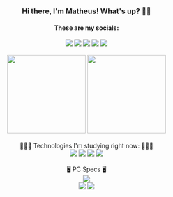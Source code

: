 <div align="center">
  <h3>Hi there, I'm Matheus! What's up? 🤙🏻</h3>
  <h4>These are my socials:</h4>
  <a href="https://www.linkedin.com/in/mmf0nseca/" target="_blank"><img src="https://img.shields.io/badge/LinkedIn-0077B5?style=for-the-badge&logo=linkedin&logoColor=white" target="_blank"></a>
  <a href="https://www.instagram.com/mmf0nseca" target="_blank"><img src="https://img.shields.io/badge/Instagram-E4405F?style=for-the-badge&logo=instagram&logoColor=white" target="_blank"></a>
  <a href="https://steamcommunity.com/id/mendsbr" target="_blank"><img src="https://img.shields.io/badge/Steam-000000?style=for-the-badge&logo=steam&logoColor=white" target="_blank"></a>
  <a href="https://www.twitch.tv/mendsbr" target="_blank"><img src="https://img.shields.io/badge/Twitch-9146FF?style=for-the-badge&logo=twitch&logoColor=white" target="_blank"></a>
  <a href="https://www.facebook.com/mmf0nseca/" target="_blank"><img src="https://img.shields.io/badge/Facebook-1877F2?style=for-the-badge&logo=facebook&logoColor=white" target="_blank"></a> 
</div>

<br>

<div align="center">
  <img height="180em" src="https://github-readme-stats.vercel.app/api?username=mmf0nseca&show_icons=true&theme=midnight-purple&include_all_commits=true&count_private=true">
  <img height="180em" src="https://github-readme-stats.vercel.app/api/top-langs/?username=mmf0nseca&layout=compact&langs_count=7&theme=midnight-purple">
  <br><br>
  👨🏻‍💻 Technologies I'm studying right now: 👨🏻‍💻
  <br>
  <img src="https://img.shields.io/badge/HTML5-E34F26?style=for-the-badge&logo=html5&logoColor=white">
  <img src="https://img.shields.io/badge/CSS3-1572B6?style=for-the-badge&logo=css3&logoColor=white">
  <img src="https://img.shields.io/badge/JavaScript-F7DF1E?style=for-the-badge&logo=javascript&logoColor=black">
  <img src="https://img.shields.io/badge/MySQL-00000F?style=for-the-badge&logo=mysql&logoColor=white">
</div>

<br>

<div align="center">
  🖥️ PC Specs 🖥️
  <br>
  <img src="https://img.shields.io/badge/Windows-0078D6?style=for-the-badge&logo=windows&logoColor=white"><br>
  <img src="https://img.shields.io/badge/AMD-Ryzen_5_3600-ED1C24?style=for-the-badge&logo=amd&logoColor=white">
  <img src="https://img.shields.io/badge/NVIDIA-GTX1060-76B900?style=for-the-badge&logo=nvidia&logoColor=white">
</div>
